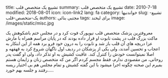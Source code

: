 title: تشییع یک متخصص قلب
summary: تشییع یک متخصص قلب
date: 2010-7-18
modified: 2018-08-01
icon:  icon-link2
lang: fa
category: خواندنیها
slug: تشییع-یک-متخصص-قلب
authors: مجتبی بنائی
tags: برای لبخند
image: /images/static/misc.jpg

معروفترین پزشک متخصص قلب نیویورک فوت کرد و در مجلس ختم باشکوهش یک ماکت بزرگ قلب در پشت تابوت او قرار داده بودند که در پایان مراسم همراه با مارش عزا دریچه های آن قلب باز شد و تابوت را به درون خود فرو برد همه از این ابتکار به اعجاب و تحسین آمدند، ولی یکی از پزشکان در ردیف اول ناگهان شروع کرد به قهقهه و اصلا نمیتوانست خودش را کنترل کند. عاقبت کشیش به او تذکر داد، ولی او گفت پدر روحانی، من مقصودی ندارم، فقط مجسم کردم اگر من که متخصص زنان و زایمان هستم بمیرم این صحنه چگونه اجرا میشود با این گفته کشیش و تمام مجلس هم بی اختیار ریسه رفتند و جلسه بهم خورد.....